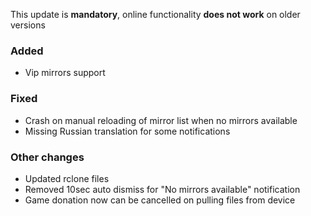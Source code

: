 This update is **mandatory**, online functionality **does not work** on older versions

### Added
- Vip mirrors support

### Fixed
- Crash on manual reloading of mirror list when no mirrors available
- Missing Russian translation for some notifications 

### Other changes
- Updated rclone files
- Removed 10sec auto dismiss for "No mirrors available" notification
- Game donation now can be cancelled on pulling files from device